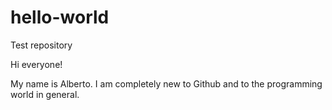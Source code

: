 # hello-world
Test repository

Hi everyone!

My name is Alberto. I am completely new to Github and to the programming world in general.
